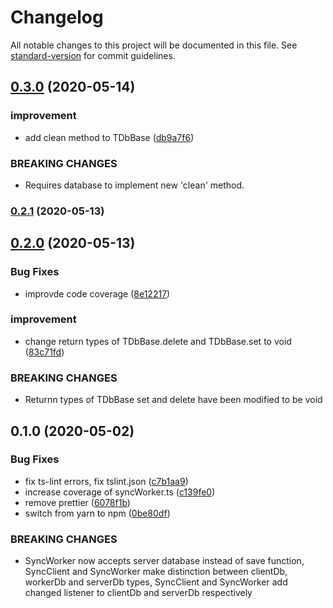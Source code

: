 # Changelog

All notable changes to this project will be documented in this file. See [standard-version](https://github.com/conventional-changelog/standard-version) for commit guidelines.

## [0.3.0](https://github.com/kavaro/sync-worker/compare/v0.2.1...v0.3.0) (2020-05-14)


### improvement

* add clean method to TDbBase ([db9a7f6](https://github.com/kavaro/sync-worker/commit/db9a7f6))


### BREAKING CHANGES

* Requires database to implement new 'clean' method.



### [0.2.1](https://github.com/kavaro/sync-worker/compare/v0.2.0...v0.2.1) (2020-05-13)



## [0.2.0](https://github.com/kavaro/sync-worker/compare/v0.1.0...v0.2.0) (2020-05-13)


### Bug Fixes

* improvde code coverage ([8e12217](https://github.com/kavaro/sync-worker/commit/8e12217))


### improvement

* change return types of TDbBase.delete and TDbBase.set to void ([83c71fd](https://github.com/kavaro/sync-worker/commit/83c71fd))


### BREAKING CHANGES

* Returnn types of TDbBase set and delete have been modified to be void



## 0.1.0 (2020-05-02)


### Bug Fixes

* fix ts-lint errors, fix tslint.json ([c7b1aa9](https://github.com/kavaro/sync-worker/commit/c7b1aa9))
* increase coverage of syncWorker.ts ([c139fe0](https://github.com/kavaro/sync-worker/commit/c139fe0))
* remove prettier ([6078f1b](https://github.com/kavaro/sync-worker/commit/6078f1b))
* switch from yarn to npm ([0be80df](https://github.com/kavaro/sync-worker/commit/0be80df))


### BREAKING CHANGES

* SyncWorker now accepts server database instead of save function, SyncClient and
SyncWorker make distinction between clientDb, workerDb and serverDb types, SyncClient and SyncWorker
add changed listener to clientDb and serverDb respectively
